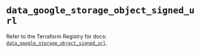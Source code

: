 # `data_google_storage_object_signed_url`

Refer to the Terraform Registry for docs: [`data_google_storage_object_signed_url`](https://registry.terraform.io/providers/hashicorp/google-beta/5.39.1/docs/data-sources/google_storage_object_signed_url).
